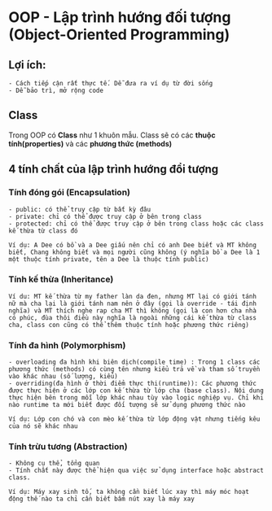 # OOP - Lập trình hướng đối tượng (Object-Oriented Programming)

## Lợi ích:

    - Cách tiếp cận rất thực tế. Dễ đưa ra ví dụ từ đời sống
    - Dễ bảo trì, mở rộng code

## Class

Trong OOP có **Class** như 1 khuôn mẫu. Class sẽ có các **thuộc tính(properties)** và các **phương thức (methods)**

## 4 tính chất của lập trình hướng đổi tượng

### Tính đóng gói (Encapsulation)

    - public: có thể truy cập từ bất kỳ đâu
    - private: chỉ có thể được truy cập ở bên trong class
    - protected: chỉ có thể được truy cập ở bên trong class hoặc các class kế thừa từ class đó

```
Ví dụ: A Dee có bồ và a Dee giấu nên chỉ có anh Dee biết và MT không biết, Chang không biết và mọi người cũng không (ý nghĩa bồ a Dee là 1 một thuộc tính private, tên a Dee là thuộc tính public)
```

### Tính kế thừa (Inheritance)

```
Ví du: MT kế thừa từ my father làn da đen, nhưng MT lại có giới tánh nữ mà cha lại là giới tánh nam nên ở đây (gọi là override - tái định nghĩa) và MT thích nghe rap cha MT thì không (gọi là con hơn cha nhà có phúc, đùa thôi điều này nghĩa là ngoài những cái kế thừa từ class cha, class con cũng có thể thêm thuộc tính hoặc phương thức riêng)
```

### Tính đa hình (Polymorphism)

    - overloading đa hình khi biên dịch(compile time) : Trong 1 class các phương thức (methods) có cùng tên nhưng kiểu trả về và tham số truyền vào khác nhau (số lượng, kiểu)
    - overriding(đa hình ở thời điểm thực thi(runtime)): Các phương thức được thực hiện ở các lớp con kế thừa từ lớp cha (base class). Nội dung thực hiện bên trong mỗi lớp khác nhau tùy vào logic nghiệp vụ. Chỉ khi nào runtime ta mới biết được đối tượng sẽ sử dụng phương thức nào

```
Ví dụ: Lớp con chó và con mèo kế thừa từ lớp động vật nhưng tiếng kêu của nó sẽ khác nhau
```

### Tính trừu tương (Abstraction)

    - Không cụ thể, tổng quan
    - Tính chất này được thể hiện qua việc sử dụng interface hoặc abstract class.

```
Ví dụ: Máy xay sinh tố, ta không cần biết lúc xay thì máy móc hoạt động thế nào ta chỉ cần biết bấm nút xay là máy xay
```
